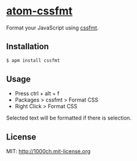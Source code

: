 # [atom-cssfmt](https://atom.io/packages/cssfmt)

Format your JavaScript using [cssfmt](https://github.com/morishitter/cssfmt).

## Installation

```bash
$ apm install cssfmt
```

## Usage

- Press ctrl + alt + f
- Packages > cssfmt > Format CSS
- Right Click > Format CSS

Selected text will be formatted if there is selection.

## License

MIT: http://1000ch.mit-license.org
